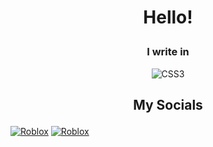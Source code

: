 # <p align="center">Hello!</p>
### <p align="center">I write in</p> 
<p align="center">
  <img src="https://img.shields.io/badge/CSS3-1572B6?logo=css3&logoColor=fff&style=flat-square" alt="CSS3"/>
</p>

## <p align="center">My Socials</p> 
<a href="https://www.roblox.com/users/2763972604/profile"><img src="https://img.shields.io/badge/Roblox-000?logo=roblox&logoColor=fff&style=for-the-badge" alt="Roblox"></a>
<a href="https://steamcommunity.com/id/king_cube"><img src="https://img.shields.io/badge/Steam-000?logo=steam&logoColor=fff&style=for-the-badge" alt="Roblox"></a>
